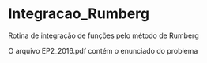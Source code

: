 # Integracao_Rumberg
Rotina de integração de funções pelo método de Rumberg

O arquivo EP2_2016.pdf contém o enunciado do problema
